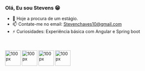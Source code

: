 ### Olá, Eu sou Stevens 😁

- 🔭 Hoje a procura de um estágio.
- 📫 Contate-me no email: Stevenchaves10@gmail.com
- ⚡ Curiosidades: Experiência básica com Angular e Spring boot

##

<div style="display: inline block"> <br>
  <img alt="100px" width="50px" src="https://cdn.jsdelivr.net/gh/devicons/devicon/icons/java/java-original.svg" />
  <img alt="100px" width="50px" src="https://cdn.jsdelivr.net/gh/devicons/devicon/icons/javascript/javascript-plain.svg" />
  <img alt="100px" width="50px" src="https://cdn.jsdelivr.net/gh/devicons/devicon/icons/html5/html5-original.svg" />
  <img alt="100px" width="50px" src="https://cdn.jsdelivr.net/gh/devicons/devicon/icons/css3/css3-original.svg" />
</div>
